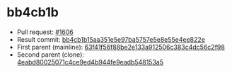 # bb4cb1b
- Pull request: [#1606](https://github.com/MarlinFirmware/Marlin/pull/1606)
- Result commit: [bb4cb1b15aa351e5e97ba5757e5e8e55e4ee822e](https://github.com/MarlinFirmware/Marlin/commit/bb4cb1b15aa351e5e97ba5757e5e8e55e4ee822e)
- First parent (mainline): [63f41f56f88be2e133a912506c383c4dc56c2f98](https://github.com/MarlinFirmware/Marlin/commit/63f41f56f88be2e133a912506c383c4dc56c2f98)
- Second parent (clone): [4eabd80025071c4ce9ed4b944fe9eadb548153a5](https://github.com/MarlinFirmware/Marlin/commit/4eabd80025071c4ce9ed4b944fe9eadb548153a5)
